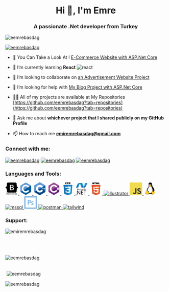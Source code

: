 <h1 align="center">Hi 👋, I'm Emre</h1>
<h3 align="center">A passionate .Net developer from Turkey</h3>

<p align="left"> <img src="https://komarev.com/ghpvc/?username=eemrebasdag&label=Profile%20views&color=0e75b6&style=flat" alt="eemrebasdag" /> </p>

<p align="left"> <a href="https://twitter.com/eemrebasdag" target="blank"><img src="https://img.shields.io/twitter/follow/eemrebasdag?logo=twitter&style=for-the-badge" alt="eemrebasdag" /></a> </p>

- 🔭 You Can Take a Look At ! [E-Commerce Website with ASP.Net Core](https://github.com/eemrebasdag/eCommerce_Book_ASP.NET_Core_MVC)

- 🌱 I’m currently learning **React** <img src="https://icons8.com/icon/bzf0DqjXFHIW/react" alt="react"/>

- 👯 I’m looking to collaborate on [an Advertisement Website Project](https://github.com/eemrebasdag/WebsiteProject)

- 🤝 I’m looking for help with [My Blog Project with ASP.Net Core](https://github.com/eemrebasdag/BlogProject)

- 👨‍💻 All of my projects are available at My Repositories [https://github.com/eemrebasdag?tab=repositories](https://github.com/eemrebasdag?tab=repositories)

- 💬 Ask me about **whichever project that I shared publicly on my GitHub Profile**

- 📫 How to reach me **emiremrebasdag@gmail.com**

<h3 align="left">Connect with me:</h3>
<p align="left">
<a href="https://twitter.com/eemrebasdag" target="blank"><img align="center" src="https://raw.githubusercontent.com/rahuldkjain/github-profile-readme-generator/master/src/images/icons/Social/twitter.svg" alt="eemrebasdag" height="30" width="40" /></a>
<a href="https://linkedin.com/in/eemrebasdag" target="blank"><img align="center" src="https://raw.githubusercontent.com/rahuldkjain/github-profile-readme-generator/master/src/images/icons/Social/linked-in-alt.svg" alt="eemrebasdag" height="30" width="40" /></a>
<a href="https://instagram.com/eemrebasdag" target="blank"><img align="center" src="https://raw.githubusercontent.com/rahuldkjain/github-profile-readme-generator/master/src/images/icons/Social/instagram.svg" alt="eemrebasdag" height="30" width="40" /></a>
</p>

<h3 align="left">Languages and Tools:</h3>
<p align="left"> <a href="https://getbootstrap.com" target="_blank" rel="noreferrer"> <img src="https://raw.githubusercontent.com/devicons/devicon/master/icons/bootstrap/bootstrap-plain-wordmark.svg" alt="bootstrap" width="40" height="40"/> </a> <a href="https://www.cprogramming.com/" target="_blank" rel="noreferrer"> <img src="https://raw.githubusercontent.com/devicons/devicon/master/icons/c/c-original.svg" alt="c" width="40" height="40"/> </a> <a href="https://www.w3schools.com/cpp/" target="_blank" rel="noreferrer"> <img src="https://raw.githubusercontent.com/devicons/devicon/master/icons/cplusplus/cplusplus-original.svg" alt="cplusplus" width="40" height="40"/> </a> <a href="https://www.w3schools.com/cs/" target="_blank" rel="noreferrer"> <img src="https://raw.githubusercontent.com/devicons/devicon/master/icons/csharp/csharp-original.svg" alt="csharp" width="40" height="40"/> </a> <a href="https://www.w3schools.com/css/" target="_blank" rel="noreferrer"> <img src="https://raw.githubusercontent.com/devicons/devicon/master/icons/css3/css3-original-wordmark.svg" alt="css3" width="40" height="40"/> </a> <a href="https://dotnet.microsoft.com/" target="_blank" rel="noreferrer"> <img src="https://raw.githubusercontent.com/devicons/devicon/master/icons/dot-net/dot-net-original-wordmark.svg" alt="dotnet" width="40" height="40"/> </a> <a href="https://www.w3.org/html/" target="_blank" rel="noreferrer"> <img src="https://raw.githubusercontent.com/devicons/devicon/master/icons/html5/html5-original-wordmark.svg" alt="html5" width="40" height="40"/> </a> <a href="https://www.adobe.com/in/products/illustrator.html" target="_blank" rel="noreferrer"> <img src="https://www.vectorlogo.zone/logos/adobe_illustrator/adobe_illustrator-icon.svg" alt="illustrator" width="40" height="40"/> </a> <a href="https://developer.mozilla.org/en-US/docs/Web/JavaScript" target="_blank" rel="noreferrer"> <img src="https://raw.githubusercontent.com/devicons/devicon/master/icons/javascript/javascript-original.svg" alt="javascript" width="40" height="40"/> </a> <a href="https://www.linux.org/" target="_blank" rel="noreferrer"> <img src="https://raw.githubusercontent.com/devicons/devicon/master/icons/linux/linux-original.svg" alt="linux" width="40" height="40"/> </a> <a href="https://www.microsoft.com/en-us/sql-server" target="_blank" rel="noreferrer"> <img src="https://www.svgrepo.com/show/303229/microsoft-sql-server-logo.svg" alt="mssql" width="40" height="40"/> </a> <a href="https://www.photoshop.com/en" target="_blank" rel="noreferrer"> <img src="https://raw.githubusercontent.com/devicons/devicon/master/icons/photoshop/photoshop-line.svg" alt="photoshop" width="40" height="40"/> </a> <a href="https://postman.com" target="_blank" rel="noreferrer"> <img src="https://www.vectorlogo.zone/logos/getpostman/getpostman-icon.svg" alt="postman" width="40" height="40"/> </a> <a href="https://tailwindcss.com/" target="_blank" rel="noreferrer"> <img src="https://www.vectorlogo.zone/logos/tailwindcss/tailwindcss-icon.svg" alt="tailwind" width="40" height="40"/> </a> </p>

<h3 align="left">Support:</h3>

<p><a href="https://ko-fi.com/emiremrebasdag"> <img align="left" src="https://cdn.ko-fi.com/cdn/kofi3.png?v=3" height="50" width="210" alt="emiremrebasdag" /></a></p><br><br>
<br><br>
<p><img align="left" src="https://github-readme-stats.vercel.app/api/top-langs?username=eemrebasdag&show_icons=true&locale=en&layout=compact" alt="eemrebasdag" /></p>
<br><br>
<p>&nbsp;<img align="center" src="https://github-readme-stats.vercel.app/api?username=eemrebasdag&show_icons=true&locale=en" alt="eemrebasdag" /></p>

<p><img align="center" src="https://github-readme-streak-stats.herokuapp.com/?user=eemrebasdag&" alt="eemrebasdag" /></p>

